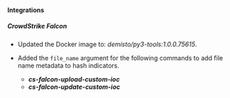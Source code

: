 
#### Integrations

##### CrowdStrike Falcon
- Updated the Docker image to: *demisto/py3-tools:1.0.0.75615*.

- Added the `file_name` argument for the following commands to add file name metadata to hash indicators.
   - ***cs-falcon-upload-custom-ioc***
   - ***cs-falcon-update-custom-ioc***